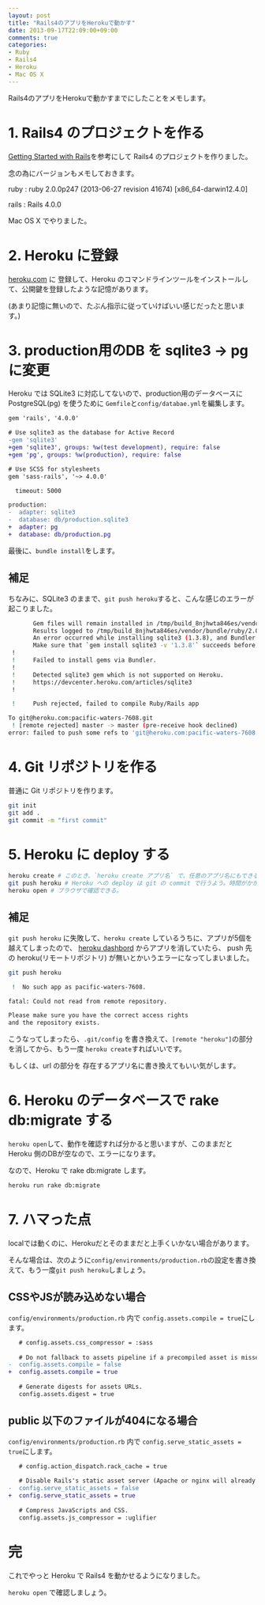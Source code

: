 ```yaml
---
layout: post
title: "Rails4のアプリをHerokuで動かす"
date: 2013-09-17T22:09:00+09:00
comments: true
categories: 
- Ruby
- Rails4
- Heroku
- Mac OS X
---
```


Rails4のアプリをHerokuで動かすまでにしたことをメモします。

# 1. Rails4 のプロジェクトを作る

[Getting Started with Rails](http://guides.rubyonrails.org/getting_started.html)を参考にして Rails4 のプロジェクトを作りました。

念の為にバージョンもメモしておきます。

ruby
: ruby 2.0.0p247 (2013-06-27 revision 41674) [x86_64-darwin12.4.0]

rails
: Rails 4.0.0

Mac OS X でやりました。

<!--more-->


# 2. Heroku に登録

[heroku.com](https://www.heroku.com/) に 登録して、Heroku のコマンドラインツールをインストールして、公開鍵を登録したような記憶があります。

(あまり記憶に無いので、たぶん指示に従っていけばいい感じだったと思います。)


# 3. production用のDB を sqlite3 → pg に変更

Heroku では SQLite3 に対応してないので、production用のデータベースに PostgreSQL(pg) を使うために `Gemfile`と`config/databae.yml`を編集します。

``` diff Gemfile の diff
gem 'rails', '4.0.0'

# Use sqlite3 as the database for Active Record
-gem 'sqlite3'
+gem 'sqlite3', groups: %w(test development), require: false
+gem 'pg', groups: %w(production), require: false

# Use SCSS for stylesheets
gem 'sass-rails', '~> 4.0.0'
```

``` diff config/database.yml の diff
  timeout: 5000

production:
-  adapter: sqlite3
-  database: db/production.sqlite3
+  adapter: pg
+  database: db/production.pg
```

最後に、`bundle install`をします。

## 補足

ちなみに、SQLite3 のままで、`git push heroku`すると、こんな感じのエラーが起こりました。

``` bash
       Gem files will remain installed in /tmp/build_8njhwta846es/vendor/bundle/ruby/2.0.0/gems/sqlite3-1.3.8 for inspection.
       Results logged to /tmp/build_8njhwta846es/vendor/bundle/ruby/2.0.0/gems/sqlite3-1.3.8/ext/sqlite3/gem_make.out
       An error occurred while installing sqlite3 (1.3.8), and Bundler cannot continue.
       Make sure that `gem install sqlite3 -v '1.3.8'` succeeds before bundling.
 !
 !     Failed to install gems via Bundler.
 !
 !     Detected sqlite3 gem which is not supported on Heroku.
 !     https://devcenter.heroku.com/articles/sqlite3
 !

 !     Push rejected, failed to compile Ruby/Rails app

To git@heroku.com:pacific-waters-7608.git
 ! [remote rejected] master -> master (pre-receive hook declined)
error: failed to push some refs to 'git@heroku.com:pacific-waters-7608.git'
```


# 4. Git リポジトリを作る

普通に Git リポジトリを作ります。

``` bash 普通に Git リポジトリを作る
git init
git add .
git commit -m "first commit"
```


# 5. Heroku に deploy する

``` bash
heroku create # このとき、`heroku create アプリ名` で、任意のアプリ名にもできる。
git push heroku # Heroku への deploy は git の commit で行うよう。時間がかかる。
heroku open # ブラウザで確認できる。
```

## 補足

`git push heroku` に失敗して、`heroku create` しているうちに、アプリが5個を越えてしまったので、
[heroku dashbord](https://dashboard.heroku.com/apps) からアプリを消していたら、
push 先の heroku(リモートリポジトリ) が無いとかいうエラーになってしまいました。

``` bash No such app as pacific-waters-7608.
git push heroku

 !  No such app as pacific-waters-7608.

fatal: Could not read from remote repository.

Please make sure you have the correct access rights
and the repository exists.
```

こうなってしまったら、`.git/config` を書き換えて、`[remote "heroku"]`の部分を消してから、もう一度 `heroku create`すればいいです。

もしくは、url の部分を 存在するアプリ名に書き換えてもいい気がします。


# 6. Heroku のデータベースで rake db:migrate する

`heroku open`して、動作を確認すれば分かると思いますが、このままだと Heroku 側のDBが空なので、エラーになります。

なので、Heroku で rake db:migrate します。

``` bash 、Heroku で rake db:migrate する。
heroku run rake db:migrate
```

# 7. ハマった点

localでは動くのに、Herokuだとそのままだと上手くいかない場合があります。

そんな場合は、次のように`config/environments/production.rb`の設定を書き換えて、もう一度`git push heroku`しましょう。

## CSSやJSが読み込めない場合

`config/environments/production.rb` 内で `config.assets.compile = true`にします。

```diff config/environments/production.rb
   # config.assets.css_compressor = :sass
 
   # Do not fallback to assets pipeline if a precompiled asset is missed.
-  config.assets.compile = false
+  config.assets.compile = true
 
   # Generate digests for assets URLs.
   config.assets.digest = true

```

## public 以下のファイルが404になる場合

`config/environments/production.rb` 内で `config.serve_static_assets = true`にします。

```diff config/environments/production.rb
   # config.action_dispatch.rack_cache = true
 
   # Disable Rails's static asset server (Apache or nginx will already do this).
-  config.serve_static_assets = false
+  config.serve_static_assets = true
 
   # Compress JavaScripts and CSS.
   config.assets.js_compressor = :uglifier
```


# 完

これでやっと Heroku で Rails4 を動かせるようになりました。

`heroku open` で確認しましょう。
